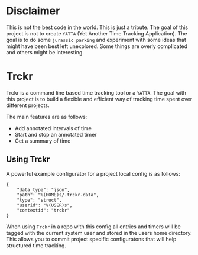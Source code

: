 # Disclaimer
This is not the best code in the world. This is just a tribute. The goal of this project is not to create `YATTA` (Yet Another Time Tracking Application). The goal is to do some `jurassic parking` and experiment with some ideas that might have been best left unexplored. Some things are overly complicated and others might be interesting.

# Trckr
Trckr is a command line based time tracking tool or a `YATTA`. The goal with this project is to build a flexible and efficient way of tracking time spent over different projects.

The main features are as follows:
* Add annotated intervals of time
* Start and stop an annotated timer
* Get a summary of time

## Using Trckr
A powerful example configurator for a project local config is as follows:
```
{
    "data_type": "json",
    "path": "%(HOME)s/.trckr-data",
    "type": "struct",
    "userid": "%(USER)s",
    "contextid": "trckr"
}
```
When using `Trckr` in a repo with this config all entries and timers will be tagged with the current system user and stored in the users home directory. This allows you to commit project specific configuratons that will help structured time tracking.

